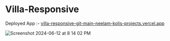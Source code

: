 # Villa-Responsive

Deployed App :- [villa-responsive-git-main-neelam-kolis-projects.vercel.app](https://villa-responsive-git-main-neelam-kolis-projects.vercel.app/)

![Screenshot 2024-06-12 at 8 14 02 PM](https://github.com/neelamkoli06/Villa-Responsive/assets/85050864/2387e8ac-54cc-467f-a7f1-b7da8ddd9212)
